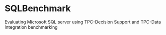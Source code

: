 # SQLBenchmark
Evaluating Microsoft SQL server using TPC-Decision Support and TPC-Data Integration benchmarking
